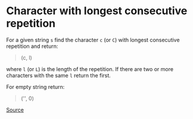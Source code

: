 # Character with longest consecutive repetition

For a given string `s` find the character `c` (or `C`) with
longest consecutive repetition and return:

> (c, l)

where `l` (or `L`) is the length of the repetition. If there
are two or more characters with the same `l` return the first.

For empty string return:

> ('', 0)

[Source](https://www.codewars.com/kata/586d6cefbcc21eed7a001155/train/python)